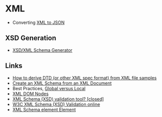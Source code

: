 # XML

 * Converting [XML to JSON](./xml2json.md)
 
## XSD Generation

  * [XSD/XML Schema Generator](http://www.freeformatter.com/xsd-generator.html#ad-output)

## Links

 * [How to derive DTD (or other XML spec format) from XML file samples](http://stackoverflow.com/questions/1815216)
 * [Create an XML Schema from an XML Document](https://msdn.microsoft.com/en-us/library/ms255829.aspx)
 * Best Practices, [Global versus Local](http://www.xfront.com/GlobalVersusLocal.html)
 * [XML DOM Nodes](https://www.w3schools.com/xml/dom_nodes.asp)
 * [XML Schema (XSD) validation tool? [closed]](http://stackoverflow.com/questions/124865)
 * [W3C XML Schema (XSD) Validation online](http://www.utilities-online.info/xsdvalidation/#.WN6_kxLyuJV)
 * [XML Schema element Element](https://www.w3schools.com/xml/el_element.asp)
